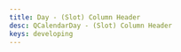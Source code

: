 ```yaml
---
title: Day - (Slot) Column Header
desc: QCalendarDay - (Slot) Column Header
keys: developing
---
```


<example-viewer
  title="(Slot) Column Header"
  file="DaySlotColumnHeader"
  codepen-title="QCalendarDay"
/>

